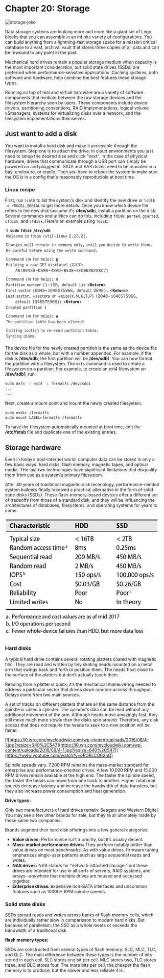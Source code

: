 # Chapter 20: Storage

![storage-joke](https://preview.redd.it/e8mobun47o671.png?auto=webp&s=c09cfc2bbd77cd637d22dfdfcf1c60f76a4f464b)

Data storage systems are looking more and more like a giant set of Lego blocks that you can assemble in an infinite variety of configurations. You can build anything from a lightning-fast storage space for a mission critical database to a vast, archival vault that stores three copies of all data and can be rewound to any point in the past.

Mechanical hard drives remain a popular storage medium when capacity is the most important consideration, but solid state drives (SSDs) are preferred when performance-sensitive applications. Caching systems, both software and hardware, help combine the best features these storage types.

Running on top of real and virtual hardware are a variety of software components that mediate between the raw storage devices and the filesystem hierarchy seen by users. These components include device drivers, partitioning conventions, RAID implementations, logical volume v$managers, systems for virtualizing disks over a network, and the filesystem implementations themselves.

## Just want to add a disk

You want to install a hard disk and make it accessible through the filesystem. Step one is to attach the drive. In cloud environments you just need to setup the desired size and click "next". In the case of physical hardware, drives that communicate through a USB port can simply be powered on and plugged in. SATA and SAS drives need to be mounted in a bay, enclosure, or cradle. Then you have to reboot the system to make sure the OS is in a config that's reasonably reproducible at boot time.

### Linux recipe

First, run `lsblk` to list the system's disk and identify the new drive or `lsblk -o +MODEL,SERIAL` to get more details. Once you know which device file refers to the new disk (assume it's **/dev/sdb**), install a partition on the disk. Several commands and utilities can do this, including `fdisk`, `parted`, `gparted`, `cfdisk`, and `sfdisk`. Here's an example using `fdisk`:

![fdisk-recipe](./data/fdisk-recipe.png)

The device file for the newly created partition is the same as the device file for the disk as a whole, but with a number appended. For example, if the disk is **/dev/sdb**, the first partition will be **/dev/sdb1**. You can now format the partition with a filesystem. The `mkfs` command is used to create a filesystem on a partition. For example, to create an ext4 filesystem on **/dev/sdb1**, run:

```bash
sudo mkfs -t ext4 -L fermatfs /dev/sdb1
...
...
```

Next, create a mount point and mount the newly created filesystem.

```
sudo mkdir /fermatfs
sudo mount LABEL=fermatfs /fermatfs
```

To have the filesystem automatically mounted at boot time, edit the **/etc/fstab** file and duplicate one of the existing entries.

## Storage hardware

Even in today’s post-Internet world, computer data can be stored in only a few basic ways: hard disks, flash memory, magnetic tapes, and optical media. THe last two technologies have significant limitations that disqualify them from use as a system's primary filesystem.

After 40 years of traditional magnetic disk technology, performance-minded system builders finally received a practical alternative in the form of solid state disks (SSDs). These flash-memory-based devices offer a different set of tradeoffs from those of a standard disk, and they will be influencing the architectures of databases, filesystems, and operating systems for years to come.

![hdd-vs-ssd](./data/hdd-vs-ssd.png)

### Hard disks

A typical hard drive contains several rotating platters coated with magnetic film. They are read and written by tiny skating heads mounted on a metal arm that swings back and forth to position them. The heads float close to the surface of the platters but don’t actually touch them.

Reading from a platter is quick; it’s the mechanical maneuvering needed to address a particular sector that drives down random-access throughput. Delays come from two main sources.

A set of tracks on different platters that are all the same distance from the spindle is called a cylinder. The cylinder’s data can be read without any additional movement of the arm. Although heads move amazingly fast, they still move much more slowly than the disks spin around. Therefore, any disk access that does not require the heads to seek to a new position will be faster.

[![https://i0.wp.com/mycloudwiki.com/wp-content/uploads/2016/06/4-1.jpg?resize=640%2C547](https://i0.wp.com/mycloudwiki.com/wp-content/uploads/2016/06/4-1.jpg?resize=640%2C547)](https://www.youtube.com/watch?v=oEORcCQ62nQ)

Spindle speeds vary. 7,200 RPM remains the mass-market standard for enterprise and performance-oriented drives. A few 10,000 RPM and 15,000 RPM drives remain available at the high end. The faster the spindle speed, the faster the heads can move from one track to another. Higher rotational speeds decrease latency and increase the bandwidth of data transfers, but they also increase power consumption and heat generation.

**Drive types :**

Only two manufacturers of hard drives remain: Seagate and Western Digital. You may see a few other brands for sale, but they're all ultimately made by these same two companies.

Brands segment their hard disk offerings into a few general categories:

- **Value drives:** Performance isn’t a priority, but it’s usually decent. 
- **Mass-market performance drives:** They perform notably better than value drives on most benchmarks. As with value drives, firmware tuning emphasizes single-user patterns such as large sequential reads and writes.
- **NAS drives:** NAS stands for “network-attached storage,” but these drives are intended for use in all sorts of servers, RAID systems, and arrays--anywhere that multiple drives are housed and accessed together.
- **Enterprise drives:** expensive non-SATA interfaces and uncommon features such as 10000+ RPM spindle speeds.

### Solid state disks

SSDs spread reads and writes across banks of flash memory cells, which are individually rather slow in comparisson to modern hard disks. But because of parallelism, the SSD as a whole meets or exceeds the bandwidth of a traditional disk. 

**flash memory types:**

SSDs are constructed from several types of flash memory: SLC, MLC, TLC, and QLC. The main difference between these types is the number of bits stored in each cell. SLC stores one bit per cell, MLC stores two, TLC stores three, and QLC stores four. The more bits per cell, the cheaper the flash memory is to produce, but the slower and less reliable it is.